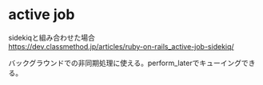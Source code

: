 # active job
sidekiqと組み合わせた場合  
https://dev.classmethod.jp/articles/ruby-on-rails_active-job-sidekiq/

バックグラウンドでの非同期処理に使える。perform_laterでキューイングできる。
